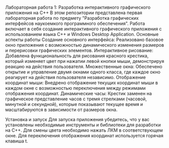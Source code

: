 Лабораторная работа 1: Разработка интерактивного графического приложения на C++
В этом репозитории представлена первая лабораторная работа по предмету "Разработка графических интерфейсов наукоемкого программного обеспечения". Работа включает в себя создание интерактивного графического приложения с использованием языка C++ и Windows Desktop Application.
Основные аспекты работы
Создание основного интерфейса:
Реализовано базовое окно приложения с возможностью динамического изменения размеров и перерисовки графических элементов.
Интерактивное рисование:
Добавлена функциональность для рисования красного крестика, который изменяет цвет при нажатии левой кнопки мыши, демонстрируя реакцию на действия пользователя.
Множественные окна:
Обеспечено открытие и управление двумя окнами одного класса, где каждое окно реагирует на действия пользователя независимо.
Отображение координат мыши:
Внедрено отображение текущих координат мыши в каждом окне с возможностью переключения между режимами отображения координат.
Динамические часы:
Крестик заменен на графическое представление часов с тремя стрелками (часовой, минутной и секундной), которые показывают текущее время и масштабируются в зависимости от размеров окна.

Установка и запуск
Для запуска приложения убедитесь, что у вас установлены необходимые инструменты и библиотеки для разработки на C++.
Для смены цвета необходимо нажать ЛКМ в соответствующем окне.
Для переключения отображения координат используется горячая клавиша t.
